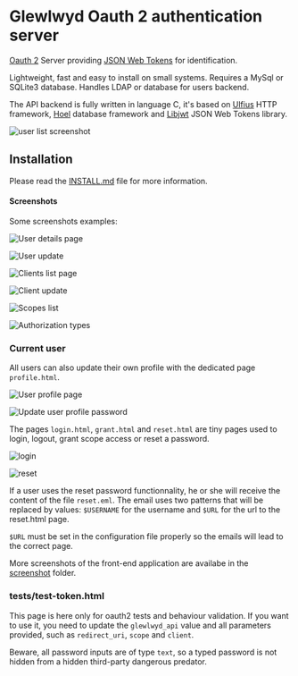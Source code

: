 # Glewlwyd Oauth 2 authentication server

[Oauth 2](https://oauth.net/2/) Server providing [JSON Web Tokens](https://jwt.io/) for identification.

Lightweight, fast and easy to install on small systems. Requires a MySql or SQLite3 database. Handles LDAP or database for users backend.

The API backend is fully written in language C, it's based on [Ulfius](https://github.com/babelouest/ulfius) HTTP framework, [Hoel](https://github.com/babelouest/hoel) database framework and [Libjwt](https://github.com/benmcollins/libjwt.git) JSON Web Tokens library.

![user list screenshot](https://raw.githubusercontent.com/babelouest/glewlwyd/master/screenshots/g_1_users.png)

## Installation

Please read the [INSTALL.md](INSTALL.md) file for more information.

#### Screenshots

Some screenshots examples:

![User details page](https://github.com/babelouest/glewlwyd/raw/master/screenshots/g_2_user_details.png)

![User update](https://github.com/babelouest/glewlwyd/raw/master/screenshots/g_1_users_udate.png)

![Clients list page](https://github.com/babelouest/glewlwyd/raw/master/screenshots/g_3_clients.png)

![Client update](https://github.com/babelouest/glewlwyd/raw/master/screenshots/g_3_clients_update.png)

![Scopes list](https://github.com/babelouest/glewlwyd/raw/master/screenshots/g_4_scopes.png)

![Authorization types](https://github.com/babelouest/glewlwyd/raw/master/screenshots/g_6_auth_types.png)

### Current user

All users can also update their own profile with the dedicated page `profile.html`.

![User profile page](https://github.com/babelouest/glewlwyd/raw/master/screenshots/profile.png)

![Update user profile password](https://github.com/babelouest/glewlwyd/raw/master/screenshots/profile_upate_password.png)

The pages `login.html`, `grant.html` and `reset.html` are tiny pages used to login, logout, grant scope access or reset a password.

![login](https://github.com/babelouest/glewlwyd/raw/master/screenshots/sign_in.png)

![reset](https://github.com/babelouest/glewlwyd/raw/master/screenshots/password_forgot.png)

If a user uses the reset password functionnality, he or she will receive the content of the file `reset.eml`. The email uses two patterns that will be replaced by values: `$USERNAME` for the username and `$URL` for the url to the reset.html page.

`$URL` must be set in the configuration file properly so the emails will lead to the correct page.

More screenshots of the front-end application are availabe in the [screenshot](https://github.com/babelouest/glewlwyd/tree/master/screenshots) folder.

### tests/test-token.html

This page is here only for oauth2 tests and behaviour validation. If you want to use it, you need to update the `glewlwyd_api` value and all parameters provided, such as `redirect_uri`, `scope` and `client`.

Beware, all password inputs are of type `text`, so a typed password is not hidden from a hidden third-party dangerous predator.
